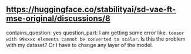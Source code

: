 ## https://huggingface.co/stabilityai/sd-vae-ft-mse-original/discussions/8

contains_question: yes
question_part: I am getting some error like. ```tensor with 99xxxx elements cannot be converted to scalar```. Is this the problem with my dataset? Or I have to change any layer of the model.